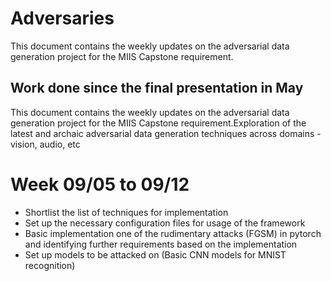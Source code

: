 # Adversaries

This document contains the weekly updates on the adversarial data generation project for the MIIS Capstone requirement.

## Work done since the final presentation in May
This document contains the weekly updates on the adversarial data generation project for the MIIS Capstone requirement.Exploration of the latest and archaic adversarial data generation techniques across domains - vision, audio, etc


# Week 09/05 to 09/12

* Shortlist the list of techniques for implementation 
* Set up the necessary configuration files for usage of the framework
* Basic implementation one of the rudimentary attacks (FGSM) in pytorch and identifying further requirements based on the implementation
* Set up models to be attacked on (Basic CNN models for MNIST recognition)
